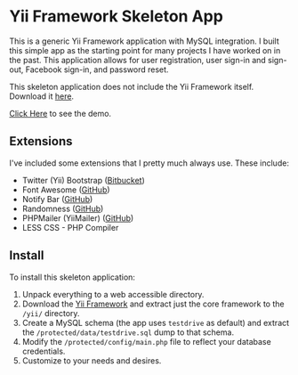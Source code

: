 Yii Framework Skeleton App
======================
This is a generic Yii Framework application with MySQL integration. I built this simple app as the starting point for many projects I have worked on in the past. This application allows for user registration, user sign-in and sign-out, Facebook sign-in, and password reset.

This skeleton application does not include the Yii Framework itself. Download it [here](https://github.com/yiisoft/yii/).

[Click Here](http://www.travisstroud.co.uk/yiiSkeletonApp/) to see the demo.

## Extensions
I've included some extensions that I pretty much always use. These include:
* Twitter (Yii) Bootstrap ([Bitbucket](https://bitbucket.org/Crisu83/yii-bootstrap))
* Font Awesome ([GitHub](https://github.com/FortAwesome/Font-Awesome))
* Notify Bar ([GitHub](https://github.com/dknight/jQuery-Notify-bar))
* Randomness ([GitHub](https://github.com/tom--/Randomness))
* PHPMailer (YiiMailer) ([GitHub](https://github.com/vernes/YiiMailer))
* LESS CSS - PHP Compiler

## Install
To install this skeleton application:

1. Unpack everything to a web accessible directory.
2. Download the [Yii Framework](https://github.com/yiisoft/yii/) and extract just the core framework to the `/yii/` directory.
3. Create a MySQL schema (the app uses `testdrive` as default) and extract the `/protected/data/testdrive.sql` dump to that schema.
4. Modify the `/protected/config/main.php` file to reflect your database credentials.
5. Customize to your needs and desires.
